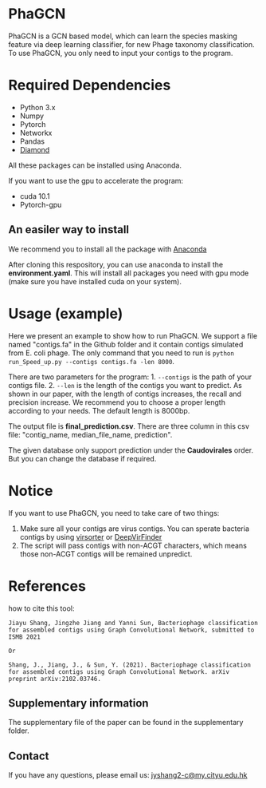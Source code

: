 # PhaGCN

PhaGCN is a GCN based model, which can learn the species masking feature via deep learning classifier, for new Phage taxonomy classification. To use PhaGCN, you only need to input your contigs to the program.


# Required Dependencies
* Python 3.x
* Numpy
* Pytorch
* Networkx
* Pandas
* [Diamond](https://github.com/bbuchfink/diamond)

All these packages can be installed using Anaconda.

If you want to use the gpu to accelerate the program:
* cuda 10.1 
* Pytorch-gpu

## An easiler way to install
We recommend you to install all the package with [Anaconda](https://anaconda.org/)

After cloning this respository, you can use anaconda to install the **environment.yaml**. This will install all packages you need with gpu mode (make sure you have installed cuda on your system).

# Usage (example)
Here we present an example to show how to run PhaGCN. We support a file named "contigs.fa" in the Github folder and it contain contigs simulated from E. coli phage. The only command that you need to run is `python run_Speed_up.py --contigs contigs.fa -len 8000`. 

There are two parameters for the program: 1. `--contigs` is the path of your contigs file. 2. `--len` is the length of the contigs you want to predict. As shown in our paper, with the length of contigs increases, the recall and precision increase. We recommend you to choose a proper length according to your needs. The default length is 8000bp. 

The output file is **final_prediction.csv**. There are three column in this csv file: "contig_name, median_file_name, prediction".

The given database only support prediction under the **Caudovirales** order. But you can change the database if required.

# Notice
If you want to use PhaGCN, you need to take care of two things:
1. Make sure all your contigs are virus contigs. You can sperate bacteria contigs by using [virsorter](https://github.com/simroux/VirSorter) or [DeepVirFinder](https://github.com/jessieren/DeepVirFinder)
2. The script will pass contigs with non-ACGT characters, which means those non-ACGT contigs will be remained unpredict.


# References
how to cite this tool:
```
Jiayu Shang, Jingzhe Jiang and Yanni Sun, Bacteriophage classification for assembled contigs using Graph Convolutional Network, submitted to ISMB 2021

Or

Shang, J., Jiang, J., & Sun, Y. (2021). Bacteriophage classification for assembled contigs using Graph Convolutional Network. arXiv preprint arXiv:2102.03746.
```

## Supplementary information
The supplementary file of the paper can be found in the supplementary folder.

## Contact
If you have any questions, please email us: jyshang2-c@my.cityu.edu.hk

